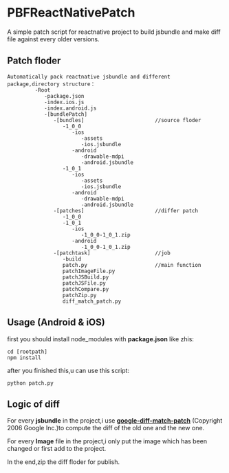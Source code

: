 # PBFReactNativePatch
A simple patch script for reactnative project to build jsbundle and make diff file against every older versions.

## Patch floder ##

    Automatically pack reactnative jsbundle and different package,directory structure：
             -Root
                -package.json
                -index.ios.js
                -index.android.js
                -[bundlePatch]
                   -[bundles]                       //source floder
                      -1_0_0
                         -ios
                            -assets
                            -ios.jsbundle
                         -android
                            -drawable-mdpi
                            -android.jsbundle
                      -1_0_1
                         -ios
                            -assets
                            -ios.jsbundle
                         -android
                            -drawable-mdpi
                            -android.jsbundle
                   -[patches]                       //differ patch
                      -1_0_0
                      -1_0_1
                         -ios
                            -1_0_0-1_0_1.zip
                         -android
                            -1_0_0-1_0_1.zip
                   -[patchtask]                     //job
                      -build
                      patch.py                      //main function
                      patchImageFile.py
                      patchJSBuild.py
                      patchJSFile.py
                      patchCompare.py
                      patchZip.py
                      diff_match_patch.py


## Usage (Android & iOS) ##

first you should install node_modules with **package.json** like zhis:
    
    cd [rootpath]
    npm install

after you finished this,u can use this script:

    python patch.py

## Logic of diff  ##
For every **jsbundle** in the project,i use [**google-diff-match-patch**](http://code.google.com/p/google-diff-match-patch/) (Copyright 2006 Google Inc.)to compute the diff of the old one and the new one.

For every **Image** file in the project,i only put the image which has been changed or first add to the project.

In the end,zip the diff floder for publish.
